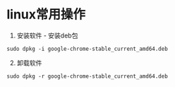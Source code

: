# linux常用操作

1. 安装软件 - 安装deb包
```
sudo dpkg -i google-chrome-stable_current_amd64.deb
```
2. 卸载软件
```
sudo dpkg -r google-chrome-stable_current_amd64.deb
```